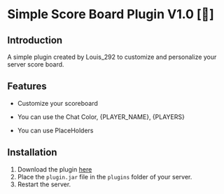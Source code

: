 # Simple Score Board Plugin V1.0 [📜]
## Introduction

A simple plugin created by Louis_292 to customize and personalize your server score board.

## Features

- Customize your scoreboard

- You can use the Chat Color, {PLAYER_NAME}, {PLAYERS}

- You can use PlaceHolders

## Installation

1. Download the plugin [here](https://www.spigotmc.org/resources/simple-scoreboard-plugin.129193/)
2. Place the ``plugin.jar`` file in the ``plugins`` folder of your server.
3. Restart the server.